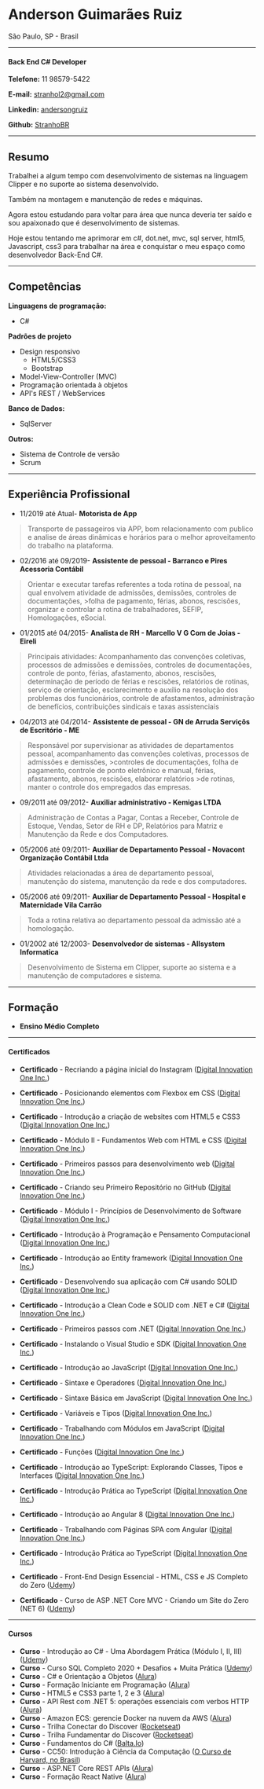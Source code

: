 # Anderson Guimarães Ruiz
>
São Paulo, SP - Brasil

---

#### Back End C# Developer

**Telefone:** 11 98579-5422

**E-mail:** [stranhol2@gmail.com](stranhol2@gmail.com)

**Linkedin:** [andersongruiz](https://www.linkedin.com/in/andersongruiz/)

**Github:** [StranhoBR](https://github.com/StranhoBR)


---

## Resumo

Trabalhei a algum tempo com desenvolvimento de sistemas na linguagem Clipper e no suporte ao sistema desenvolvido.

Também na montagem e manutenção de redes e máquinas.

Agora estou estudando para voltar para área que nunca deveria ter saído e sou apaixonado que é desenvolvimento de sistemas.

Hoje estou tentando me aprimorar em c#, dot.net, mvc, sql server, html5, Javascript, css3 para trabalhar na área e conquistar o meu espaço como desenvolvedor Back-End C#.

---

## Competências

**Linguagens de programação:**

* C#

**Padrões de projeto**

* Design responsivo
  * HTML5/CSS3
  * Bootstrap
* Model-View-Controller (MVC)
* Programação orientada à objetos
* API's REST / WebServices

**Banco de Dados:**

* SqlServer

**Outros:**

* Sistema de Controle de versão
* Scrum

---

## Experiência Profissional

* 11/2019 até Atual- **Motorista de App**
>Transporte de passageiros via APP, bom relacionamento com publico e analise de áreas dinâmicas e
>horários para o melhor aproveitamento do trabalho na plataforma.

* 02/2016 até 09/2019- **Assistente de pessoal - Barranco e Pires Acessoria Contábil**
>Orientar e executar tarefas referentes a toda rotina de pessoal, na qual envolvem atividade de admissões, demissões, controles de documentações, >folha de pagamento, férias, abonos, rescisões, organizar e controlar a rotina de trabalhadores, SEFIP, Homologações, eSocial.

* 01/2015 até 04/2015- **Analista de RH - Marcello V G Com de Joias - Eireli**
>Principais atividades: Acompanhamento das convenções coletivas, processos de admissões e
>demissões, controles de documentações, controle de ponto, férias, afastamento, abonos, rescisões,
>determinação de período de férias e rescisões, relatórios de rotinas, serviço de orientação,
>esclarecimento e auxílio na resolução dos problemas dos funcionários, controle de afastamentos,
>administração de benefícios, contribuições sindicais e taxas assistenciais

* 04/2013 até 04/2014- **Assistente de pessoal - GN de Arruda Serviçõs de Escritório - ME**
>Responsável por supervisionar as atividades de departamentos pessoal, acompanhamento das convenções coletivas, 
>processos de admissões e demissões, >controles de documentações, folha de pagamento, controle de ponto eletrônico 
>e manual, férias, afastamento, abonos, rescisões, elaborar relatórios >de rotinas, manter o controle dos empregados das empresas.

* 09/2011 até 09/2012- **Auxiliar administrativo - Kemigas LTDA**
>Administração de Contas a Pagar, Contas a Receber, Controle de Estoque, Vendas, Setor de RH e DP, 
>Relatórios para Matriz e Manutenção da Rede e dos Computadores.

* 05/2006 até 09/2011- **Auxiliar de Departamento Pessoal - Novacont Organização Contábil Ltda**
>Atividades relacionadas a área de departamento pessoal, manutenção do sistema, manutenção da
>rede e dos computadores.

* 05/2006 até 09/2011- **Auxiliar de Departamento Pessoal - Hospital e Maternidade Vila Carrão**
>Toda a rotina relativa ao departamento pessoal da admissão até a homologação.

* 01/2002 até 12/2003- **Desenvolvedor de sistemas - Allsystem Informatica**
>Desenvolvimento de Sistema em Clipper, suporte ao sistema e a manutenção de computadores e sistema.

---

## Formação

* **Ensino Médio Completo**

---
#### Certificados

* **Certificado** - Recriando a página inicial do Instagram ([Digital Innovation One Inc.](https://www.dio.me/certificate/6EC568F4))
* **Certificado** - Posicionando elementos com Flexbox em CSS ([Digital Innovation One Inc.](https://www.dio.me/certificate/118C36EF))
* **Certificado** - Introdução a criação de websites com HTML5 e CSS3 ([Digital Innovation One Inc.](https://www.dio.me/certificate/4A46B3A6))
* **Certificado** - Módulo II - Fundamentos Web com HTML e CSS ([Digital Innovation One Inc.](https://www.dio.me/certificate/BB73DEF6))
* **Certificado** - Primeiros passos para desenvolvimento web ([Digital Innovation One Inc.](https://www.dio.me/certificate/578A7890))
* **Certificado** - Criando seu Primeiro Repositório no GitHub ([Digital Innovation One Inc.](https://www.dio.me/certificate/31AA49A4))
* **Certificado** - Módulo I - Princípios de Desenvolvimento de Software ([Digital Innovation One Inc.](https://www.dio.me/certificate/74A49111))
* **Certificado** - Introdução à Programação e Pensamento Computacional ([Digital Innovation One Inc.](https://www.dio.me/certificate/0CB3729A))
* **Certificado** - Introdução ao Entity framework ([Digital Innovation One Inc.](https://www.dio.me/certificate/E0EC7160))
* **Certificado** - Desenvolvendo sua aplicação com C# usando SOLID ([Digital Innovation One Inc.](https://www.dio.me/certificate/75C61B7B))
* **Certificado** - Introdução a Clean Code e SOLID com .NET e C# ([Digital Innovation One Inc.](https://www.dio.me/certificate/A0FAE364))
* **Certificado** - Primeiros passos com .NET ([Digital Innovation One Inc.](https://www.dio.me/certificate/B0824FC5))
* **Certificado** - Instalando o Visual Studio e SDK ([Digital Innovation One Inc.](https://www.dio.me/certificate/718552C7))
* **Certificado** - Introdução ao JavaScript ([Digital Innovation One Inc.](https://www.dio.me/certificate/CA4C4B40))
* **Certificado** - Sintaxe e Operadores ([Digital Innovation One Inc.](https://www.dio.me/certificate/87B6A4E5))
* **Certificado** - Sintaxe Básica em JavaScript ([Digital Innovation One Inc.](https://www.dio.me/certificate/AACCBE9C))
* **Certificado** - Variáveis e Tipos ([Digital Innovation One Inc.](https://www.dio.me/certificate/375ED188))
* **Certificado** - Trabalhando com Módulos em JavaScript ([Digital Innovation One Inc.](https://www.dio.me/certificate/035B2EE8))
* **Certificado** - Funções ([Digital Innovation One Inc.](https://www.dio.me/certificate/DD383A53))
* **Certificado** - Introdução ao TypeScript: Explorando Classes, Tipos e Interfaces ([Digital Innovation One Inc.](https://www.dio.me/certificate/0A6F5A6A))
* **Certificado** - Introdução Prática ao TypeScript ([Digital Innovation One Inc.](https://www.dio.me/certificate/84666BB3))
* **Certificado** - Introdução ao Angular 8 ([Digital Innovation One Inc.](https://www.dio.me/certificate/7641D7B7))
* **Certificado** - Trabalhando com Páginas SPA com Angular ([Digital Innovation One Inc.](https://www.dio.me/certificate/DB553673))
* **Certificado** - Introdução Prática ao TypeScript ([Digital Innovation One Inc.](https://www.dio.me/certificate/84666BB3))

* **Certificado** - Front-End Design Essencial - HTML, CSS e JS Completo do Zero ([Udemy](https://www.udemy.com/certificate/UC-b6347a63-55d2-4250-874a-b0abdb97438e/))
* **Certificado** - Curso de ASP .NET Core MVC - Criando um Site do Zero (NET 6) ([Udemy](https://www.udemy.com/certificate/UC-b1dbe5ef-4adc-4631-9a4e-6eb25af6e017/))

---
#### Cursos

* **Curso** - Introdução ao C# - Uma Abordagem Prática (Módulo I, II, III) ([Udemy](https://www.udemy.com/))
* **Curso** - Curso SQL Completo 2020 + Desafios + Muita Prática ([Udemy](https://www.udemy.com/))
* **Curso** - C# e Orientação a Objetos ([Alura](https://www.alura.com.br/))
* **Curso** - Formação Iniciante em Programação ([Alura](https://www.alura.com.br/))
* **Curso** - HTML5 e CSS3 parte 1, 2 e 3 ([Alura](https://www.alura.com.br/))
* **Curso** - API Rest com .NET 5: operações essenciais com verbos HTTP ([Alura](https://www.alura.com.br/))
* **Curso** - Amazon ECS: gerencie Docker na nuvem da AWS ([Alura](https://www.alura.com.br/))
* **Curso** - Trilha Conectar do Discover ([Rocketseat](https://www.rocketseat.com.br/))
* **Curso** - Trilha Fundamentar do Discover ([Rocketseat](https://www.rocketseat.com.br/))
* **Curso** - Fundamentos do C# ([Balta.Io](https://balta.io/))
* **Curso** - CC50: Introdução à Ciência da Computação ([O Curso de Harvard, no Brasil](https://ead.napratica.org.br/enrollments/7277921/courses/84414))
* **Curso** - ASP.NET Core REST APIs ([Alura](https://www.alura.com.br/))
* **Curso** - Formação React Native ([Alura](https://www.alura.com.br/))




